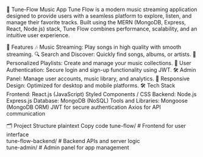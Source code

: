 🎵 Tune-Flow Music App
Tune Flow is a modern music streaming application designed to provide users with a seamless platform to explore, listen, and manage their favorite tracks. Built using the MERN (MongoDB, Express, React, Node.js) stack, Tune Flow combines performance, scalability, and an intuitive user experience.

🚀 Features
🎶 Music Streaming: Play songs in high quality with smooth streaming.
🔍 Search and Discover: Quickly find songs, albums, or artists.
📂 Personalized Playlists: Create and manage your music collections.
🔐 User Authentication: Secure login and sign-up functionality using JWT.
🛠️ Admin Panel: Manage user accounts, music library, and analytics.
📱 Responsive Design: Optimized for desktop and mobile platforms.
🛠️ Tech Stack
Frontend:
React.js (JavaScript)
Styled Components / CSS
Backend:
Node.js
Express.js
Database:
MongoDB (NoSQL)
Tools and Libraries:
Mongoose (MongoDB ORM)
JWT for secure authentication
Axios for API communication

🗂️ Project Structure
plaintext
Copy code
tune-flow/           # Frontend for user interface  
tune-flow-backend/   # Backend APIs and server logic  
tune-admin/          # Admin panel for app management  
